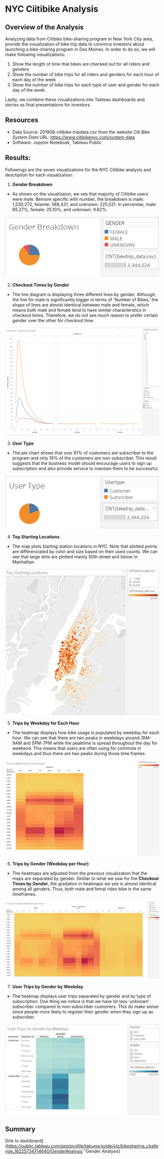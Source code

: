 # NYC Ciitibike Analysis

## Overview of the Analysis
Analyzing data from Citibike bike-sharing program in New York City area, provide the visualization of bike trip data to convince investors about launching a bike-sharing program in Des Moines. In order to do so, we will make following visualizations:  

1. Show the length of time that bikes are checked out for all riders and genders
2. Show the number of bike trips for all riders and genders for each hour of each day of the week
3. Show the number of bike trips for each type of user and gender for each day of the week.

Lastly, we combine these visualizations into Tableau dashboards and stories as final presentations for investors.
## Resources
- Data Source: 201908-citibike-tripdata.csv from the website *Citi Bike System Data* URL: <https://www.citibikenyc.com/system-data>
- Software: Jupytor Notebook, Tableau Public

## Results:
Followings are the seven visualizations for the NYC Citibike analysis and desctiption for each visualization:

1. **Gender Breakdown**
- As shown on the visualizaion, we see that majority of Citibike users were male. Bemore specific with number, the breakdown is male: 1,530,272, felamle: 588,431, and unknown: 225,521. In percentae, male: 65.27%, female: 25.10%, and unknown: 9.62%.

![](images/gender_breakdown.png)

2. **Checkout Times by Gender**
- The line diagram is displaying three different lines by gender. Although, the line for male is significantly bigger in terms of 'Number of Bikes,' the shape of lines are almost identical between male and female, which means both male and female tend to have similar characterstics in checkout times. Therefore, we do not see much reason to prefer certain gender over the other for checkout time.

![](images/checkout_by_gender.png)

3. **User Type**
- The pie chart shows that over 81% of customers are subscriber to the program and only 19% of the customers are non-subscriber. This result suggests that the business model should encourage users to sign up subscription and also provide service to maintain them to be successful.

![](images/customer_breakdown.png)

4. **Top Starting Locations**
- The map plots starting station locations in NYC. Note that plotted points are differenciated by color and size based on their used counts. We can see that large dots are plotted mainly 50th street and below in Manhattan.

![](images/top_starting_locations.png)

5. **Trips by Weekday for Each Hour**
- The heatmap displays how bike usage is populated by weekday for each hour. We can see that there are two peaks in weekdays around 7AM-9AM and 5PM-7PM while the peaktime is spread throughout the day for weekend. This means that users are often using for commute in weekdays and thus there are two peaks during those time frames.

![](images/trips_by_weekday.png)

6. **Trips by Gender (Weekday per Hour)**
- The heatmaps are adjusted from the previous visualization that the maps are separated by gender. Similar to what we saw for the **Checkout Times by Gender**, the gradation in heatmaps we see is almost identical among all genders. Thus, both male and femal rides bike in the same timeframes.

![](images/trips_by_weekday_gender.png)

7. **User Trips by Gender by Weekday**
- The heatmap displays user trips separated by gender and by type of subscription. One thing we notice is that we have lot less 'unknown' subscriber compared to non-subscriber customers. This do make sense since people more likely to register their gender when they sign up as subscriber.

![](images/user_trips_gender.png)



## Summary

[link to dashboard](https://public.tableau.com/app/profile/takuma.koide/viz/bikesharing_challenge_16225734714640/GenderAnalysis "Gender Analysis)
